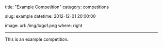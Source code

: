 title: "Example Competition"
category: competitions

slug: example
datetime: 2012-12-01 20:00:00

image:
    url: /img/logo1.png
    where: right

---

This is an example competition.
